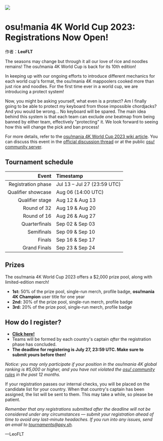 <img src="https://i.ppy.sh/ea4dae48801f625249505b59a989f4d960aa2d94/68747470733a2f2f6f73752e7070792e73682f77696b692f696d616765732f546f75726e616d656e74732f4d57432f323032335f344b2f696d672f6d7763346b323032332d62616e6e65722e6a7067">

# osu!mania 4K World Cup 2023: Registrations Now Open!

作者：**LeoFLT**

The seasons may change but through it all our love of rice and noodles remains! The osu!mania 4K World Cup is back for its 10th edition!

In keeping up with our ongoing efforts to introduce different mechanics for each world cup's format, the osu!mania 4K mappoolers cooked more than just rice and noodles. For the first time ever in a world cup, we are introducing a protect system!

Now, you might be asking yourself, what even is a protect? Am I finally going to be able to protect my keyboard from those impossible chordjacks? And you would be wrong... No keyboard will be spared. The main idea behind this system is that each team can exclude *one* beatmap from being banned by either team, effectively "protecting" it. We look forward to seeing how this will change the pick and ban process!

For more details, refer to the [osu!mania 4K World Cup 2023 wiki article](https://osu.ppy.sh/wiki/en/Tournaments/MWC/2023_4K). You can discuss this event in the [official discussion thread](https://osu.ppy.sh/community/forums/topics/1792305) or at the public [osu! community server](https://discord.gg/0Vxo9AsejDkGlk3H).

## Tournament schedule

|              Event | Timestamp                   |
| -----------------: | :-------------------------- |
| Registration phase | Jul 13 – Jul 27 (23:59 UTC) |
| Qualifier showcase | Aug 06 (14:00 UTC)          |
|    Qualifier stage | Aug 12 & Aug 13             |
|        Round of 32 | Aug 19 & Aug 20             |
|        Round of 16 | Aug 26 & Aug 27             |
|      Quarterfinals | Sep 02 & Sep 03             |
|         Semifinals | Sep 09 & Sep 10             |
|             Finals | Sep 16 & Sep 17             |
|       Grand Finals | Sep 23 & Sep 24             |

## Prizes

The osu!mania 4K World Cup 2023 offers a $2,000 prize pool, along with limited-edition merch!

- **1st:** 50% of the prize pool, single-run merch, profile badge, **osu!mania 4K Champion** user title for one year
- **2nd:** 30% of the prize pool, single-run merch, profile badge
- **3rd:** 20% of the prize pool, single-run merch, profile badge

## How do I register?

- **[Click here!](https://osu.ppy.sh/community/tournaments/39)**
- Teams will be formed by each country's captain *after* the registration phase has concluded.
- **The deadline for registering is July 27, 23:59 UTC. Make sure to submit yours before then!**

*Notice: you may only participate if your position in the osu!mania 4K global ranking is #5,000 or higher, and you have not violated the [osu! community rules](https://osu.ppy.sh/wiki/en/Rules) in the past 12 months.*

If your registration passes our internal checks, you will be placed on the candidate list for your country. When that country's captain has been assigned, the list will be sent to them. This may take a while, so please be patient.

*Remember that any registrations submitted after the deadline will not be considered under any circumstances — submit your registration ahead of time to avoid any last-minute headaches. If you run into any issues, send an email to [tournaments@ppy.sh](mailto:tournaments@ppy.sh).*

—LeoFLT